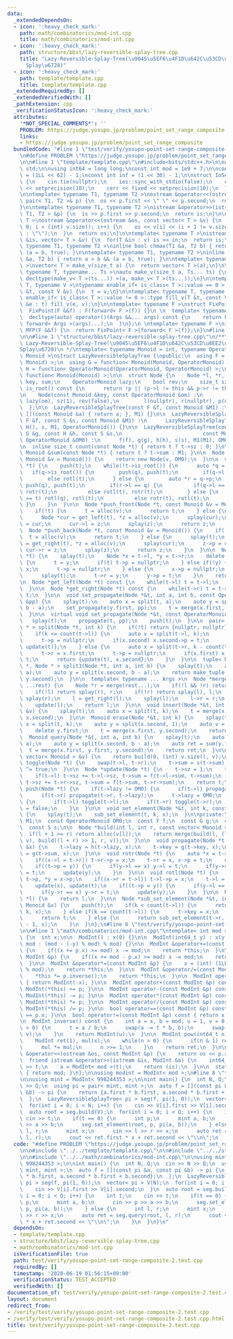 ```yaml
---
data:
  _extendedDependsOn:
  - icon: ':heavy_check_mark:'
    path: math/combinatorics/mod-int.cpp
    title: math/combinatorics/mod-int.cpp
  - icon: ':heavy_check_mark:'
    path: structure/bbst/lazy-reversible-splay-tree.cpp
    title: "Lazy-Reversible-Splay-Tree(\u9045\u5EF6\u4F1D\u642C\u53CD\u8EE2\u53EF\u80FD\
      Splay\u6728)"
  - icon: ':heavy_check_mark:'
    path: template/template.cpp
    title: template/template.cpp
  _extendedRequiredBy: []
  _extendedVerifiedWith: []
  _pathExtension: cpp
  _verificationStatusIcon: ':heavy_check_mark:'
  attributes:
    '*NOT_SPECIAL_COMMENTS*': ''
    PROBLEM: https://judge.yosupo.jp/problem/point_set_range_composite
    links:
    - https://judge.yosupo.jp/problem/point_set_range_composite
  bundledCode: "#line 1 \"test/verify/yosupo-point-set-range-composite-2.test.cpp\"\
    \n#define PROBLEM \"https://judge.yosupo.jp/problem/point_set_range_composite\"\
    \n\n#line 1 \"template/template.cpp\"\n#include<bits/stdc++.h>\n\nusing namespace\
    \ std;\n\nusing int64 = long long;\nconst int mod = 1e9 + 7;\n\nconst int64 infll\
    \ = (1LL << 62) - 1;\nconst int inf = (1 << 30) - 1;\n\nstruct IoSetup {\n  IoSetup()\
    \ {\n    cin.tie(nullptr);\n    ios::sync_with_stdio(false);\n    cout << fixed\
    \ << setprecision(10);\n    cerr << fixed << setprecision(10);\n  }\n} iosetup;\n\
    \n\ntemplate< typename T1, typename T2 >\nostream &operator<<(ostream &os, const\
    \ pair< T1, T2 >& p) {\n  os << p.first << \" \" << p.second;\n  return os;\n\
    }\n\ntemplate< typename T1, typename T2 >\nistream &operator>>(istream &is, pair<\
    \ T1, T2 > &p) {\n  is >> p.first >> p.second;\n  return is;\n}\n\ntemplate< typename\
    \ T >\nostream &operator<<(ostream &os, const vector< T > &v) {\n  for(int i =\
    \ 0; i < (int) v.size(); i++) {\n    os << v[i] << (i + 1 != v.size() ? \" \"\
    \ : \"\");\n  }\n  return os;\n}\n\ntemplate< typename T >\nistream &operator>>(istream\
    \ &is, vector< T > &v) {\n  for(T &in : v) is >> in;\n  return is;\n}\n\ntemplate<\
    \ typename T1, typename T2 >\ninline bool chmax(T1 &a, T2 b) { return a < b &&\
    \ (a = b, true); }\n\ntemplate< typename T1, typename T2 >\ninline bool chmin(T1\
    \ &a, T2 b) { return a > b && (a = b, true); }\n\ntemplate< typename T = int64\
    \ >\nvector< T > make_v(size_t a) {\n  return vector< T >(a);\n}\n\ntemplate<\
    \ typename T, typename... Ts >\nauto make_v(size_t a, Ts... ts) {\n  return vector<\
    \ decltype(make_v< T >(ts...)) >(a, make_v< T >(ts...));\n}\n\ntemplate< typename\
    \ T, typename V >\ntypename enable_if< is_class< T >::value == 0 >::type fill_v(T\
    \ &t, const V &v) {\n  t = v;\n}\n\ntemplate< typename T, typename V >\ntypename\
    \ enable_if< is_class< T >::value != 0 >::type fill_v(T &t, const V &v) {\n  for(auto\
    \ &e : t) fill_v(e, v);\n}\n\ntemplate< typename F >\nstruct FixPoint : F {\n\
    \  FixPoint(F &&f) : F(forward< F >(f)) {}\n \n  template< typename... Args >\n\
    \  decltype(auto) operator()(Args &&... args) const {\n    return F::operator()(*this,\
    \ forward< Args >(args)...);\n  }\n};\n \ntemplate< typename F >\ninline decltype(auto)\
    \ MFP(F &&f) {\n  return FixPoint< F >{forward< F >(f)};\n}\n#line 4 \"test/verify/yosupo-point-set-range-composite-2.test.cpp\"\
    \n\n#line 1 \"structure/bbst/lazy-reversible-splay-tree.cpp\"\n/**\n * @brief\
    \ Lazy-Reversible-Splay-Tree(\u9045\u5EF6\u4F1D\u642C\u53CD\u8EE2\u53EF\u80FD\
    Splay\u6728)\n */\ntemplate< typename Monoid = int, typename OperatorMonoid =\
    \ Monoid >\nstruct LazyReversibleSplayTree {\npublic:\n  using F = function< Monoid(Monoid,\
    \ Monoid) >;\n  using G = function< Monoid(Monoid, OperatorMonoid) >;\n  using\
    \ H = function< OperatorMonoid(OperatorMonoid, OperatorMonoid) >;\n  using S =\
    \ function< Monoid(Monoid) >;\n\n  struct Node {\n    Node *l, *r, *p;\n    Monoid\
    \ key, sum;\n    OperatorMonoid lazy;\n    bool rev;\n    size_t sz;\n\n    bool\
    \ is_root() const {\n      return !p || (p->l != this && p->r != this);\n    }\n\
    \n    Node(const Monoid &key, const OperatorMonoid &om) :\n        key(key), sum(key),\
    \ lazy(om), sz(1), rev(false),\n        l(nullptr), r(nullptr), p(nullptr) {}\n\
    \  };\n\n  LazyReversibleSplayTree(const F &f, const Monoid &M1) :\n      LazyReversibleSplayTree(f,\
    \ [](const Monoid &a) { return a; }, M1) {}\n\n  LazyReversibleSplayTree(const\
    \ F &f, const S &s, const Monoid &M1) :\n      LazyReversibleSplayTree(f, G(),\
    \ H(), s, M1, OperatorMonoid()) {}\n\n  LazyReversibleSplayTree(const F &f, const\
    \ G &g, const H &h, const S &s,\n                          const Monoid &M1, const\
    \ OperatorMonoid &OM0) :\n      f(f), g(g), h(h), s(s), M1(M1), OM0(OM0) {}\n\n\
    \n  inline size_t count(const Node *t) { return t ? t->sz : 0; }\n\n  inline const\
    \ Monoid &sum(const Node *t) { return t ? t->sum : M1; }\n\n  Node *alloc(const\
    \ Monoid &v = Monoid()) {\n    return new Node(v, OM0);\n  }\n\n  void splay(Node\
    \ *t) {\n    push(t);\n    while(!t->is_root()) {\n      auto *q = t->p;\n   \
    \   if(q->is_root()) {\n        push(q), push(t);\n        if(q->l == t) rotr(t);\n\
    \        else rotl(t);\n      } else {\n        auto *r = q->p;\n        push(r),\
    \ push(q), push(t);\n        if(r->l == q) {\n          if(q->l == t) rotr(q),\
    \ rotr(t);\n          else rotl(t), rotr(t);\n        } else {\n          if(q->r\
    \ == t) rotl(q), rotl(t);\n          else rotr(t), rotl(t);\n        }\n     \
    \ }\n    }\n  }\n\n  Node *push_front(Node *t, const Monoid &v = Monoid()) {\n\
    \    if(!t) {\n      t = alloc(v);\n      return t;\n    } else {\n      splay(t);\n\
    \      Node *cur = get_left(t), *z = alloc(v);\n      splay(cur);\n      z->p\
    \ = cur;\n      cur->l = z;\n      splay(z);\n      return z;\n    }\n  }\n\n\
    \  Node *push_back(Node *t, const Monoid &v = Monoid()) {\n    if(!t) {\n    \
    \  t = alloc(v);\n      return t;\n    } else {\n      splay(t);\n      Node *cur\
    \ = get_right(t), *z = alloc(v);\n      splay(cur);\n      z->p = cur;\n     \
    \ cur->r = z;\n      splay(z);\n      return z;\n    }\n  }\n\n  Node *erase(Node\
    \ *t) {\n    splay(t);\n    Node *x = t->l, *y = t->r;\n    delete t;\n    if(!x)\
    \ {\n      t = y;\n      if(t) t->p = nullptr;\n    } else if(!y) {\n      t =\
    \ x;\n      t->p = nullptr;\n    } else {\n      x->p = nullptr;\n      t = get_right(x);\n\
    \      splay(t);\n      t->r = y;\n      y->p = t;\n    }\n    return t;\n  }\n\
    \n  Node *get_left(Node *t) const {\n    while(t->l) t = t->l;\n    return t;\n\
    \  }\n\n  Node *get_right(Node *t) const {\n    while(t->r) t = t->r;\n    return\
    \ t;\n  }\n\n  void set_propagate(Node *&t, int a, int b, const OperatorMonoid\
    \ &pp) {\n    splay(t);\n    auto x = split(t, a);\n    auto y = split(x.second,\
    \ b - a);\n    set_propagate(y.first, pp);\n    t = merge(x.first, y.first, y.second);\n\
    \  }\n\n  virtual void set_propagate(Node *&t, const OperatorMonoid &pp) {\n \
    \   splay(t);\n    propagate(t, pp);\n    push(t);\n  }\n\n  pair< Node *, Node\
    \ * > split(Node *t, int k) {\n    if(!t) return {nullptr, nullptr};\n    push(t);\n\
    \    if(k <= count(t->l)) {\n      auto x = split(t->l, k);\n      t->l = x.second;\n\
    \      t->p = nullptr;\n      if(x.second) x.second->p = t;\n      return {x.first,\
    \ update(t)};\n    } else {\n      auto x = split(t->r, k - count(t->l) - 1);\n\
    \      t->r = x.first;\n      t->p = nullptr;\n      if(x.first) x.first->p =\
    \ t;\n      return {update(t), x.second};\n    }\n  }\n\n  tuple< Node *, Node\
    \ *, Node * > split3(Node *t, int a, int b) {\n    splay(t);\n    auto x = split(t,\
    \ a);\n    auto y = split(x.second, b - a);\n    return make_tuple(x.first, y.first,\
    \ y.second);\n  }\n\n  template< typename ... Args >\n  Node *merge(Node *l, Args\
    \ ...rest) {\n    Node *r = merge(rest...);\n    if(!l && !r) return nullptr;\n\
    \    if(!l) return splay(r), r;\n    if(!r) return splay(l), l;\n    splay(l),\
    \ splay(r);\n    l = get_right(l);\n    splay(l);\n    l->r = r;\n    r->p = l;\n\
    \    update(l);\n    return l;\n  }\n\n  void insert(Node *&t, int k, const Monoid\
    \ &v) {\n    splay(t);\n    auto x = split(t, k);\n    t = merge(x.first, alloc(v),\
    \ x.second);\n  }\n\n  Monoid erase(Node *&t, int k) {\n    splay(t);\n    auto\
    \ x = split(t, k);\n    auto y = split(x.second, 1);\n    auto v = y.first->c;\n\
    \    delete y.first;\n    t = merge(x.first, y.second);\n    return v;\n  }\n\n\
    \  Monoid query(Node *&t, int a, int b) {\n    splay(t);\n    auto x = split(t,\
    \ a);\n    auto y = split(x.second, b - a);\n    auto ret = sum(y.first);\n  \
    \  t = merge(x.first, y.first, y.second);\n    return ret;\n  }\n\n  Node *build(const\
    \ vector< Monoid > &v) {\n    return build(0, (int) v.size(), v);\n  }\n\n  void\
    \ toggle(Node *t) {\n    swap(t->l, t->r);\n    t->sum = s(t->sum);\n    t->rev\
    \ ^= true;\n  }\n\n  Node *update(Node *t) {\n    t->sz = 1;\n    t->sum = t->key;\n\
    \    if(t->l) t->sz += t->l->sz, t->sum = f(t->l->sum, t->sum);\n    if(t->r)\
    \ t->sz += t->r->sz, t->sum = f(t->sum, t->r->sum);\n    return t;\n  }\n\n  void\
    \ push(Node *t) {\n    if(t->lazy != OM0) {\n      if(t->l) propagate(t->l, t->lazy);\n\
    \      if(t->r) propagate(t->r, t->lazy);\n      t->lazy = OM0;\n    }\n    if(t->rev)\
    \ {\n      if(t->l) toggle(t->l);\n      if(t->r) toggle(t->r);\n      t->rev\
    \ = false;\n    }\n  }\n\n  void set_element(Node *&t, int k, const Monoid &x)\
    \ {\n    splay(t);\n    sub_set_element(t, k, x);\n  }\n\nprivate:\n  const Monoid\
    \ M1;\n  const OperatorMonoid OM0;\n  const F f;\n  const G g;\n  const H h;\n\
    \  const S s;\n\n  Node *build(int l, int r, const vector< Monoid > &v) {\n  \
    \  if(l + 1 >= r) return alloc(v[l]);\n    return merge(build(l, (l + r) >> 1,\
    \ v), build((l + r) >> 1, r, v));\n  }\n\n  void propagate(Node *t, const OperatorMonoid\
    \ &x) {\n    t->lazy = h(t->lazy, x);\n    t->key = g(t->key, x);\n    t->sum\
    \ = g(t->sum, x);\n  }\n\n  void rotr(Node *t) {\n    auto *x = t->p, *y = x->p;\n\
    \    if((x->l = t->r)) t->r->p = x;\n    t->r = x, x->p = t;\n    update(x), update(t);\n\
    \    if((t->p = y)) {\n      if(y->l == x) y->l = t;\n      if(y->r == x) y->r\
    \ = t;\n      update(y);\n    }\n  }\n\n  void rotl(Node *t) {\n    auto *x =\
    \ t->p, *y = x->p;\n    if((x->r = t->l)) t->l->p = x;\n    t->l = x, x->p = t;\n\
    \    update(x), update(t);\n    if((t->p = y)) {\n      if(y->l == x) y->l = t;\n\
    \      if(y->r == x) y->r = t;\n      update(y);\n    }\n  }\n\n  Node *merge(Node\
    \ *l) {\n    return l;\n  }\n\n  Node *sub_set_element(Node *&t, int k, const\
    \ Monoid &x) {\n    push(t);\n    if(k < count(t->l)) {\n      return sub_set_element(t->l,\
    \ k, x);\n    } else if(k == count(t->l)) {\n      t->key = x;\n      splay(t);\n\
    \      return t;\n    } else {\n      return sub_set_element(t->r, k - count(t->l)\
    \ - 1, x);\n    }\n  }\n};\n#line 6 \"test/verify/yosupo-point-set-range-composite-2.test.cpp\"\
    \n\n#line 1 \"math/combinatorics/mod-int.cpp\"\ntemplate< int mod >\nstruct ModInt\
    \ {\n  int x;\n\n  ModInt() : x(0) {}\n\n  ModInt(int64_t y) : x(y >= 0 ? y %\
    \ mod : (mod - (-y) % mod) % mod) {}\n\n  ModInt &operator+=(const ModInt &p)\
    \ {\n    if((x += p.x) >= mod) x -= mod;\n    return *this;\n  }\n\n  ModInt &operator-=(const\
    \ ModInt &p) {\n    if((x += mod - p.x) >= mod) x -= mod;\n    return *this;\n\
    \  }\n\n  ModInt &operator*=(const ModInt &p) {\n    x = (int) (1LL * x * p.x\
    \ % mod);\n    return *this;\n  }\n\n  ModInt &operator/=(const ModInt &p) {\n\
    \    *this *= p.inverse();\n    return *this;\n  }\n\n  ModInt operator-() const\
    \ { return ModInt(-x); }\n\n  ModInt operator+(const ModInt &p) const { return\
    \ ModInt(*this) += p; }\n\n  ModInt operator-(const ModInt &p) const { return\
    \ ModInt(*this) -= p; }\n\n  ModInt operator*(const ModInt &p) const { return\
    \ ModInt(*this) *= p; }\n\n  ModInt operator/(const ModInt &p) const { return\
    \ ModInt(*this) /= p; }\n\n  bool operator==(const ModInt &p) const { return x\
    \ == p.x; }\n\n  bool operator!=(const ModInt &p) const { return x != p.x; }\n\
    \n  ModInt inverse() const {\n    int a = x, b = mod, u = 1, v = 0, t;\n    while(b\
    \ > 0) {\n      t = a / b;\n      swap(a -= t * b, b);\n      swap(u -= t * v,\
    \ v);\n    }\n    return ModInt(u);\n  }\n\n  ModInt pow(int64_t n) const {\n\
    \    ModInt ret(1), mul(x);\n    while(n > 0) {\n      if(n & 1) ret *= mul;\n\
    \      mul *= mul;\n      n >>= 1;\n    }\n    return ret;\n  }\n\n  friend ostream\
    \ &operator<<(ostream &os, const ModInt &p) {\n    return os << p.x;\n  }\n\n\
    \  friend istream &operator>>(istream &is, ModInt &a) {\n    int64_t t;\n    is\
    \ >> t;\n    a = ModInt< mod >(t);\n    return (is);\n  }\n\n  static int get_mod()\
    \ { return mod; }\n};\n\nusing modint = ModInt< mod >;\n#line 8 \"test/verify/yosupo-point-set-range-composite-2.test.cpp\"\
    \n\nusing mint = ModInt< 998244353 >;\n\nint main() {\n  int N, Q;\n  cin >> N\
    \ >> Q;\n  using pi = pair< mint, mint >;\n  auto f = [](const pi &a, const pi\
    \ &b) -> pi {\n    return {a.first * b.first, a.second * b.first + b.second};\n\
    \  };\n  LazyReversibleSplayTree< pi > seg(f, pi(1, 0));\n  vector< pi > V(N);\n\
    \  for(int i = 0; i < N; i++) {\n    cin >> V[i].first >> V[i].second;\n  }\n\
    \  auto root = seg.build(V);\n  for(int i = 0; i < Q; i++) {\n    int t;\n   \
    \ cin >> t;\n    if(t == 0) {\n      int p;\n      mint a, b;\n      cin >> p\
    \ >> a >> b;\n      seg.set_element(root, p, pi(a, b));\n    } else {\n      int\
    \ l, r;\n      mint x;\n      cin >> l >> r >> x;\n      auto ret = seg.query(root,\
    \ l, r);\n      cout << ret.first * x + ret.second << \"\\n\";\n    }\n  }\n}\n"
  code: "#define PROBLEM \"https://judge.yosupo.jp/problem/point_set_range_composite\"\
    \n\n#include \"../../template/template.cpp\"\n\n#include \"../../structure/bbst/lazy-reversible-splay-tree.cpp\"\
    \n\n#include \"../../math/combinatorics/mod-int.cpp\"\n\nusing mint = ModInt<\
    \ 998244353 >;\n\nint main() {\n  int N, Q;\n  cin >> N >> Q;\n  using pi = pair<\
    \ mint, mint >;\n  auto f = [](const pi &a, const pi &b) -> pi {\n    return {a.first\
    \ * b.first, a.second * b.first + b.second};\n  };\n  LazyReversibleSplayTree<\
    \ pi > seg(f, pi(1, 0));\n  vector< pi > V(N);\n  for(int i = 0; i < N; i++) {\n\
    \    cin >> V[i].first >> V[i].second;\n  }\n  auto root = seg.build(V);\n  for(int\
    \ i = 0; i < Q; i++) {\n    int t;\n    cin >> t;\n    if(t == 0) {\n      int\
    \ p;\n      mint a, b;\n      cin >> p >> a >> b;\n      seg.set_element(root,\
    \ p, pi(a, b));\n    } else {\n      int l, r;\n      mint x;\n      cin >> l\
    \ >> r >> x;\n      auto ret = seg.query(root, l, r);\n      cout << ret.first\
    \ * x + ret.second << \"\\n\";\n    }\n  }\n}\n"
  dependsOn:
  - template/template.cpp
  - structure/bbst/lazy-reversible-splay-tree.cpp
  - math/combinatorics/mod-int.cpp
  isVerificationFile: true
  path: test/verify/yosupo-point-set-range-composite-2.test.cpp
  requiredBy: []
  timestamp: '2020-06-19 01:56:15+09:00'
  verificationStatus: TEST_ACCEPTED
  verifiedWith: []
documentation_of: test/verify/yosupo-point-set-range-composite-2.test.cpp
layout: document
redirect_from:
- /verify/test/verify/yosupo-point-set-range-composite-2.test.cpp
- /verify/test/verify/yosupo-point-set-range-composite-2.test.cpp.html
title: test/verify/yosupo-point-set-range-composite-2.test.cpp
---
```

